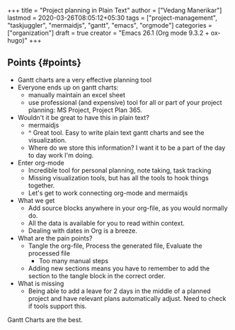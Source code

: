 +++
title = "Project planning in Plain Text"
author = ["Vedang Manerikar"]
lastmod = 2020-03-26T08:05:12+05:30
tags = ["project-management", "taskjuggler", "mermaidjs", "gantt", "emacs", "orgmode"]
categories = ["organization"]
draft = true
creator = "Emacs 26.1 (Org mode 9.3.2 + ox-hugo)"
+++

## Points {#points}

-   Gantt charts are a very effective planning tool
-   Everyone ends up on gantt charts:
    -   manually maintain an excel sheet
    -   use professional (and expensive) tool for all or part of your
        project planning: MS Project, Project Plan 365.
-   Wouldn't it be great to have this in plain text?
    -   mermaidjs
    -   ^ Great tool. Easy to write plain text gantt charts and see the
        visualization.
    -   Where do we store this information? I want it to be a part of
        the day to day work I'm doing.
-   Enter org-mode
    -   Incredible tool for personal planning, note taking, task tracking
    -   Missing visualization tools, but has all the tools to hook things together.
    -   Let's get to work connecting org-mode and mermaidjs
-   What we get
    -   Add source blocks anywhere in your org-file, as you would normally do.
    -   All the data is available for you to read within context.
    -   Dealing with dates in Org is a breeze.
-   What are the pain points?
    -   Tangle the org-file, Process the generated file, Evaluate the processed file
        -   Too many manual steps
    -   Adding new sections means you have to remember to add the
        section to the tangle block in the correct order.
-   What is missing
    -   Being able to add a leave for 2 days in the middle of a planned
        project and have relevant plans automatically adjust. Need to
        check if tools support this.

<!--more-->

Gantt Charts are the best.
